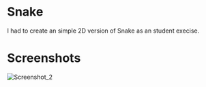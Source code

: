 # Snake
I had to create an simple 2D version of Snake as an student execise.

# Screenshots
![Screenshot_2](https://user-images.githubusercontent.com/83656997/145791810-23ecbbda-e028-4d3e-963d-3a4234acb9d6.png)

